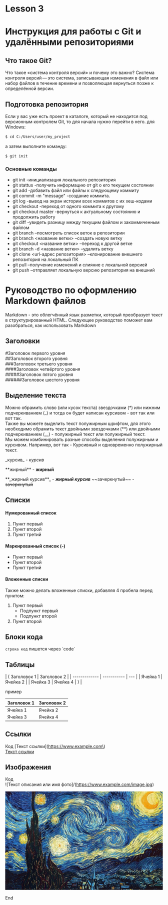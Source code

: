 # Lesson 3

# Инструкция для работы с Git и удалёнными репозиториями

## Что такое Git?

Что такое «система контроля версий» и почему это важно? Система контроля версий — это система, записывающая изменения в файл или набор файлов в течение времени и позволяющая вернуться позже к определённой версии.

## Подготовка репозитория

Если у вас уже есть проект в каталоге, который не находится под версионным контролем Git, то для начала нужно перейти в него.
для Windows:

```sh
$ cd C:/Users/user/my_project
```

а затем выполните команду:

```sh
$ git init
```

### Основные команды

- git init -инициализация локального репозитория
- git stattus -получить информацию от git о его текущем состоянии
- git add -добавить файл или файлы к следующему коммиту
- git commit -m "message" -создание коммита.
- git log -вывод на экран истории всех коммитов с их хеш-кодами
- git checkout -переход от одного коммита к другому
- git checkout master -вернуться к актуальному состоянию и продолжить работу
- git diff -увидеть разницу между текущим файлом и закоммиченным файлом
- git branch –посмотреть список веток в репозитории
- git branch <название ветки> –создать новую ветку
- git checkout <название ветки> –переход к другой ветке
- git branch -d <название ветки> –удалить ветку
- git clone <url-адрес репозитория> –клонирование внешнего репозитория на локальный ПК
- git pull –получение изменений и слияние с локальной версией
- git push –отправляет локальную версию репозитория на внешний

# Руководство по оформлению Markdown файлов

Markdown - это облегчённый язык разметки,
который преобразует текст в структурированный HTML. Следующее руководство поможет вам разобраться, как использовать Markdown

## Заголовки

#Заголовок первого уровня  
##Заголовок второго уровня  
###Заголовок третьего уровня  
####Заголовок четвёртого уровня  
#####Заголовок пятого уровня  
######Заголовок шестого уровня

## Выделение текста

Можно обрамить слово (или кусок текста) звездочками (\*) или нижним подчеркиванием (\_) и тогда он будет написан курсивом - вот так или вот так.  
Также вы можете выделить текст полужирным шрифтом, для этого необходимо обрамить текст двойными звездочками (\*\*) или двойными подчеркиванием (\_\_) - полужирный текст или полужирный текст.  
Мы можем комбинировать разные способы выделения полужирным и курсивом. Например, вот так - Курсивный и одновременно полужирный текст.

\_курсив\_ - _курсив_

\*\*жирный\*\* - **жирный**

\*\*\_жирный курсив\*\*\_ - _**жирный курсив**_
\~~зачеркнутый\~~ - ~~зачеркнутый~~

## Списки

#### Нумерованный список

1. Пункт первый
2. Пункт второй
3. Пункт третий

#### Маркированный список (-)

- Пункт первый
- Пункт второй
- Пункт третий

#### Вложенные списки

Также можно делать вложенные списки, добавляя 4 пробела перед пунктом:

1. Пункт первый
   - Подпункт первый
   - Подпункт второй
2. Пункт второй

## Блоки кода

`строка код` пишется через \`code`

## Таблицы

| ( Заголовок 1 | Заголовок 2 |
| ------------- | ----------- | --- |
| Ячейка 1      | Ячейка 2    |
| Ячейка 3      | Ячейка 4    | )   |

пример

| Заголовок 1 | Заголовок 2 |
| ----------- | ----------- |
| Ячейка 1    | Ячейка 2    |
| Ячейка 3    | Ячейка 4    |

## Ссылки

Код \[Текст ссылки\]\(https://www.example.com\)  
[Текст ссылки](https://www.example.com)

## Изображения

Код  
![Текст описания или имя фото]/(https://www.example.com/image.jpg)

![Звёздная ночь Ван Гог](VanGogh.jpg)

End
